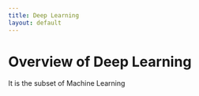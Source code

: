 ```yaml
---
title: Deep Learning
layout: default
---
```


# Overview of Deep Learning

It is the subset of Machine Learning
